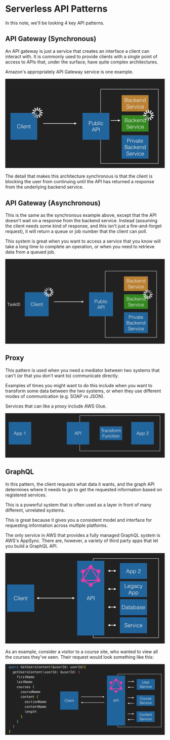# Serverless API Patterns

In this note, we'll be looking 4 key API patterns.

## API Gateway (Synchronous)

An API gateway is just a service that creates an interface a client can interact with. It is commonly used to provide clients with a single point of access to APIs that, under the surface, have quite complex architectures.

Amazon's appropriately API Gateway service is one example.

![61ff3a49.png](attachments/61ff3a49.png)

The detail that makes this architecture synchronous is that the client is blocking the user from continuing until the API has returned a response from the underlying backend service.

## API Gateway (Asynchronous)

This is the same as the synchronous example above, except that the API doesn't wait on a response from the backend service. Instead (assuming the client needs some kind of response, and this isn't just a fire-and-forget request), it will return a queue or job number that the client can poll.

This system is great when you want to access a service that you know will take a long time to complete an operation, or when you need to retrieve data from a queued job.

![3d261366.png](attachments/3d261366.png)

## Proxy

This pattern is used when you need a mediator between two systems that can't (or that you don't want to) communicate directly.

Examples of times you might want to do this include when you want to transform some data between the two systems, or when they use different modes of communication (e.g. SOAP vs JSON).

Services that can like a proxy include AWS Glue.

![6fae671b.png](attachments/6fae671b.png)

## GraphQL

In this pattern, the client requests what data it wants, and the graph API determines where it needs to go to get the requested information based on registered services.

This is a powerful system that is often used as a layer in front of many different, unrelated systems.

This is great because it gives you a consistent model and interface for requesting information across multiple platforms.

The only service in AWS that provides a fully managed GraphQL system is AWS's AppSync. There are, however, a variety of third party apps that let you build a GraphQL API.

![787dc359.png](attachments/787dc359.png)

As an example, consider a visitor to a course site, who wanted to view all the courses they've seen. Their request would look something like this:

![706256d5.png](attachments/706256d5.png)